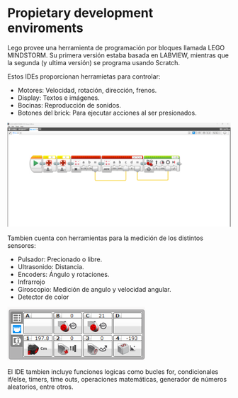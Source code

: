 # Propietary development enviroments
<!--

Herramientas de desarrollo propias: Demostración de las herramientas de desarrollo propias de los
robots, destacando su utilidad y funcionalidades. (Si es posible). Resumir las herramientas propias
que disponen los robots para facilitar la programación y el control.
-->

Lego provee una herramienta de programación por bloques llamada LEGO MINDSTORM. Su primera versión estaba basada en LABVIEW, mientras que la segunda (y ultima versión) se programa usando Scratch.

Estos IDEs proporcionan herramietas para controlar:

* Motores: Velocidad, rotación, dirección, frenos.
* Display: Textos e imágenes.
* Bocinas: Reproducción de sonidos.
* Botones del brick: Para ejecutar acciones al ser presionados.

![alt text](figures/blocks.png)

Tambien cuenta con herramientas para la medición de los distintos sensores:

* Pulsador: Precionado o libre.
* Ultrasonido: Distancia.
* Encoders: Ángulo y rotaciones.
* Infrarrojo
* Giroscopio: Medición de angulo y velocidad angular.
* Detector de color

![alt text](figures/ide_sensors.png)
  
El IDE tambien incluye funciones logicas como bucles for, condicionales if/else, timers, time outs, operaciones matemáticas, generador de números aleatorios, entre otros.
